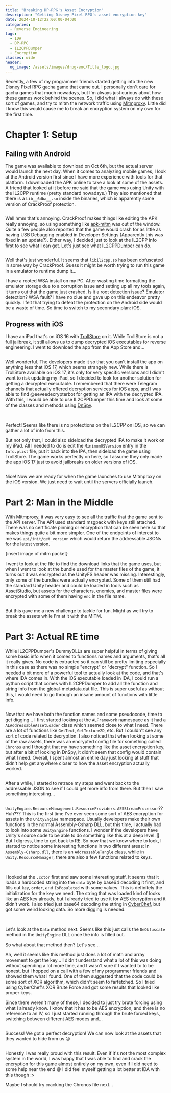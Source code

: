 ```yaml
---
title: "Breaking DP-RPG's Asset Encryption"
description: "Getting Disney Pixel RPG's asset encryption key"
date: 2024-10-12T22:00:00-04:00
categories:
  - Reverse Engineering
tags:
  - IDA
  - DP-RPG
  - IL2CPPDumper
  - Encryption
classes: wide
header:
  og_image: /assets/images/drpg-enc/Title_logo.jpg
---
```


Recently, a few of my programmer friends started getting into the new Disney Pixel RPG gacha game that came out. I personally don't care for gacha games that much nowadays, but I'm always just curious about how these games work behind the scenes. So, I did what I always do with these sort of games, and try to mitm the network traffic using [Mitmproxy](https://mitmproxy.org/). Little did I know this would cause me to break an encryption system on my own for the first time.

# Chapter 1: Setup

## Failing with Android

The game was available to download on Oct 6th, but the actual server would launch the next day. When it comes to analyzing mobile games, I look at the Android version first since I have more experience with tools for that platform. I downloaded the APK online to take a look at some of the assets. A friend that looked at it before me said that the game was using Unity with the IL2CPP runtime (pretty standard nowadays.) They also mentioned that there is a `Lib__6dba__.so` inside the binaries, which is apparently some version of CrackProof protection.

<img src="{{ site.url }}{{ site.baseurl }}/assets/images/drpg-enc/Pasted image 20241011120745.png" alt="">

Well hmm that's annoying. CrackProof makes things like editing the APK really annoying, so using something like [apk-mitm](https://github.com/niklashigi/apk-mitm) was out of the window. Quite a few people also reported that the game would crash for as little as having USB Debugging enabled in Developer Settings (Apparently this was fixed in an update?). Either way, I decided just to look at the IL2CPP info first to see what I can get. Let's just see what [IL2CPPDumper](https://github.com/Perfare/Il2CppDumper) can do.

<img src="{{ site.url }}{{ site.baseurl }}/assets/images/drpg-enc/Pasted image 20241011115603.png" alt="">

Well that's just wonderful. It seems that `libil2cpp.so` has been obfuscated in some way by CrackProof. Guess it might be worth trying to run this game in a emulator to runtime dump it...

I have a rooted WSA install on my PC. After wasting time formatting the emulator storage due to a corruption issue and setting up all my tools again, it turns out that the game just crashed. Is it a root detection issue? Emulator detection? WSA fault? I have no clue and gave up on this endeavor pretty quickly. I felt that trying to defeat the protection on the Android side would be a waste of time. So time to switch to my secondary plan: iOS.

## Progress with iOS

I have an iPad that's on iOS 16 with [TrollStore](https://github.com/opa334/TrollStore) on it. While TrollStore is not a full jailbreak, it still allows us to dump decrypted iOS executables for reverse engineering. I went to download the app from the App Store and...

<img src="{{ site.url }}{{ site.baseurl }}/assets/images/drpg-enc/Pasted image 20241011131340.png" alt="">

Well wonderful. The developers made it so that you can't install the app on anything less that iOS 17, which seems strangely new. While there is TrollStore available on iOS 17, it's only for very specific versions and I didn't want to risk updating my iPad, so I decided to look for another solution for getting a decrypted executable. I remembered that there were Telegram channels that actually offered decryption services for iOS apps, and I was able to find @eeveedecrypterbot for getting an IPA with the decrypted IPA. With this, I would be able to use IL2CPPDumper this time and look at some of the classes and methods using [DnSpy](https://github.com/dnSpy/dnSpy).

<img src="{{ site.url }}{{ site.baseurl }}/assets/images/drpg-enc/Pasted image 20241011144901.png" alt="">
<img src="{{ site.url }}{{ site.baseurl }}/assets/images/drpg-enc/Pasted image 20241011144814.png" alt="">

Perfect! Seems like there is no protections on the IL2CPP on iOS, so we can gather a lot of info from this.

But not only that, I could also sideload the decrypted IPA to make it work on my iPad. All I needed to do is edit the `MinimumOSVersion` entry in the `Info.plist` file, put it back into the IPA, then sideload the game using TrollStore. The game works perfectly on here, so I assume they only made the app iOS 17 just to avoid jailbreaks on older versions of iOS.

<img src="{{ site.url }}{{ site.baseurl }}/assets/images/drpg-enc/Pasted image 20241011144338.png" alt="">

Nice! Now we are ready for when the game launches to use Mitmproxy on the iOS version. We just need to wait until the servers officially launch.

# Part 2: Man in the Middle

With Mitmproxy, it was very easy to see all the traffic that the game sent to the API server. The API used standard msgpack with keys still attached. There was no certificate pinning or encryption that can be seen here so that makes things quite a bit more simpler. One of the endpoints of interest to me was `api/init/get_version` which would return the addressable JSONs for the latest version.

{insert image of mitm packet}

I went to look at the file to find the download links that the game uses, but when I went to look at the bundle used for the master files of the game, it turns out it was encrypted as the UnityFS header was missing. Interestingly, only some of the bundles were actually encrypted. Some of them still had the standard Unity header and could be loaded in tools such as [AssetStudio](https://github.com/Perfare/AssetStudio), but assets for the characters, enemies, and master files were encrypted with some of them having `enc` in the file name.

<img src="{{ site.url }}{{ site.baseurl }}/assets/images/drpg-enc/Pasted image 20241011151256.png" alt="">

But this gave me a new challenge to tackle for fun. Might as well try to break the assets while I'm at it with the MITM.

# Part 3: Actual RE time

While IL2CPPDumper's DummyDLLs are super helpful in terms of giving some basic info when it comes to functions names and arguments, that's all it really gives. No code is extracted so it can still be pretty limiting especially in this case as there was no simple "encrypt" or "decrypt" function. So I needed a bit more of a powerful tool to actually look at the code, and that's where IDA comes in. With the iOS executable loaded in IDA, I could run a python script that comes with IL2CPPDumper to add all the function and string info from the global-metadata.dat file. This is super useful as without this, I would need to go through an insane amount of functions with little info.

<img src="{{ site.url }}{{ site.baseurl }}/assets/images/drpg-enc/Pasted image 20241011174215.png" alt="">

Now that we have both the function names and some pseudocode, time to get digging...
I first started looking at the `ALFramework` namespace as it had a `ALAddressableAssetLoader` class which seemed close to what I need. There are a lot of functions like `GetText`, `GetTexture2D`, etc. But I couldn't see any sort of code related to decryption. I also noticed that when looking at some of the raw assets, there was an encrypted config file for something called `Chronos` and I thought that my have something like the asset encryption key, but after a bit of looking in DnSpy, it didn't seem that config would contain what I need. Overall, I spent almost an entire day just looking at stuff that didn't help get anywhere closer to how the asset encryption actually worked.

<img src="{{ site.url }}{{ site.baseurl }}/assets/images/drpg-enc/Pasted image 20241011174928.png" alt="">

After a while, I started to retrace my steps and went back to the addressable JSON to see if I could get more info from there. But then I saw something interesting...

<img src="{{ site.url }}{{ site.baseurl }}/assets/images/drpg-enc/Pasted image 20241011175157.png" alt="">

`UnityEngine.ResourceManagement.ResourceProviders.AESStreamProcessor`?? Huh???
This is the first time I've ever seen some sort of AES encryption for assets in the `UnityEngine` namespace. Usually developers make their own functions in the normal Assembly-Csharp DLL, but this time, I actually had to look into some `UnityEngine` functions. I wonder if the developers have Unity's source code to be able to do something like this at a deep level. 🤔
But I digress, time to get back to RE. So now that we know where to look, I started to notice some interesting functions in two different areas: In `Assembly-Csharp.dll`, there is an `AddressableTangle` class, while in `Unity.ResourceManager`, there are also a few functions related to keys.

<img src="{{ site.url }}{{ site.baseurl }}/assets/images/drpg-enc/image.png" alt="">
<img src="{{ site.url }}{{ site.baseurl }}/assets/images/drpg-enc/image-1.png" alt="">

I looked at the `.cctor` first and saw some interesting stuff. It seems that it loads a hardcoded string into the `data` byte by base64 decoding it first, and fills out `key`, `order`, and `IsPopulated` with some values. This is definitely the initialization for the key we need. The string that was loaded kind of looks like an AES key already, but I already tried to use it for AES decryption and it didn't work. I also tried just base64 decoding the string in [CyberChef](https://gchq.github.io/CyberChef/), but got some weird looking data. So more digging is needed.

<img src="{{ site.url }}{{ site.baseurl }}/assets/images/drpg-enc/Pasted image 20241011181240.png" alt="">
<img src="{{ site.url }}{{ site.baseurl }}/assets/images/drpg-enc/Pasted image 20241011181506.png" alt="">
<img src="{{ site.url }}{{ site.baseurl }}/assets/images/drpg-enc/Pasted image 20241011182124.png" alt="">

Let's look at the `Data` method next. Seems like this just calls the `DeObfuscate` method in the `UnityEngine` DLL once the info is filled out.
<img src="{{ site.url }}{{ site.baseurl }}/assets/images/drpg-enc/Pasted image 20241011181443.png" alt="">

So what about that method then? Let's see...
<img src="{{ site.url }}{{ site.baseurl }}/assets/images/drpg-enc/Pasted image 20241011181630.png" alt="">

Ah, well it seems like this method just does a lot of math and array movement to get the key...
I didn't understand what a lot of this was doing without spending a lot more time, and I wasn't sure if I wanted to to be honest, but I hopped on a call with a few of my programmer friends and showed them what I found. One of them suggested that the code could be some sort of XOR algorithm, which didn't seem to farfetched. So I tried using CyberChef's XOR Brute Force and got some results that looked like proper keys.
<img src="{{ site.url }}{{ site.baseurl }}/assets/images/drpg-enc/Pasted image 20241011182245.png" alt="">

Since there weren't many of these, I decided to just try brute forcing using what I already know. I know that it has to be AES encryption, and there is no reference to an IV, so I just started running through the brute forced keys, switching between different AES modes and...

<img src="{{ site.url }}{{ site.baseurl }}/assets/images/drpg-enc/Pasted image 20241011182408.png" alt="">

Success! We got a perfect decryption! We can now look at the assets that they wanted to hide from us 😉

<img src="{{ site.url }}{{ site.baseurl }}/assets/images/drpg-enc/Pasted image 20241011183006.png" alt="">

Honestly I was really proud with this result. Even if it's not the most complex system in the world, I was happy that I was able to find and crack the encryption for this game almost entirely on my own, even if I did need to some help near the end 😅
I did feel myself getting a lot better at IDA with this though :>

Maybe I should try cracking the Chronos file next...
